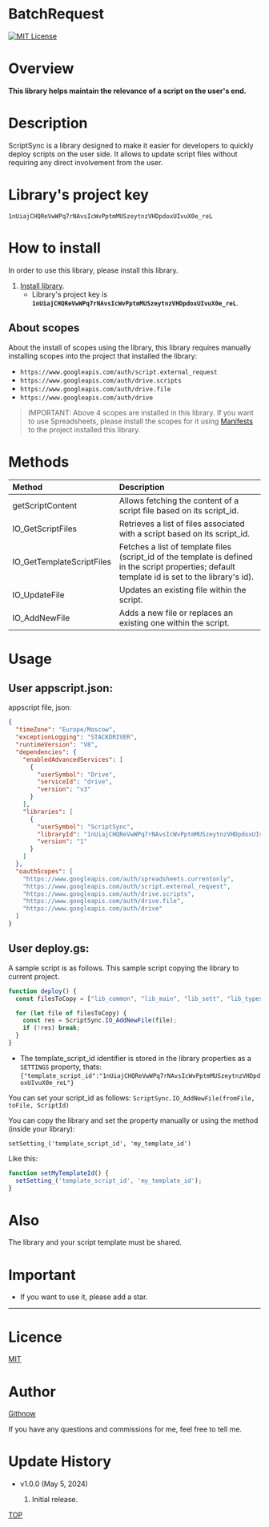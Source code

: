 # BatchRequest

<a name="top"></a>
[![MIT License](http://img.shields.io/badge/license-MIT-blue.svg?style=flat)](LICENCE)

<a name="overview"></a>

# Overview

**This library helps maintain the relevance of a script on the user's end.**

<a name="description"></a>

# Description

ScriptSync is a library designed to make it easier for developers to quickly deploy scripts on the user side. It allows to update script files without requiring any direct involvement from the user.

# Library's project key

```
1nUiajCHQReVwWPq7rNAvsIcWvPptmMUSzeytnzVHDpdoxUIvuX0e_reL
```

<a name="Howtoinstall"></a>

# How to install

In order to use this library, please install this library.

1. [Install library](https://developers.google.com/apps-script/guides/libraries).
   - Library's project key is **`1nUiajCHQReVwWPq7rNAvsIcWvPptmMUSzeytnzVHDpdoxUIvuX0e_reL`**.

## About scopes

About the install of scopes using the library, this library requires manually installing scopes into the project that installed the library:

- `https://www.googleapis.com/auth/script.external_request`
- `https://www.googleapis.com/auth/drive.scripts`
- `https://www.googleapis.com/auth/drive.file`
- `https://www.googleapis.com/auth/drive`

> IMPORTANT: Above 4 scopes are installed in this library. If you want to use Spreadsheets, please install the scopes for it using [Manifests](https://developers.google.com/apps-script/concepts/manifests) to the project installed this library.

# Methods

| Method                                       | Description                                                                                                                                                                                                                                                                                                                                           |
| :------------------------------------------- | :------------------------------------------------------------------------------------------------------------------------------------------------ |
| getScriptContent                             | Allows fetching the content of a script file based on its script_id.                                                                              |
| IO_GetScriptFiles                            | Retrieves a list of files associated with a script based on its script_id.                                                                        |
| IO_GetTemplateScriptFiles                    | Fetches a list of template files (script_id of the template is defined in the script properties; default template id is set to the library's id). |
| IO_UpdateFile                                | Updates an existing file within the script.                                                                                                       |
| IO_AddNewFile                                | Adds a new file or replaces an existing one within the script.                                                                                    |

# Usage

<a name="appscript"></a>

## User appscript.json:

appscript file, json:
```json
{
  "timeZone": "Europe/Moscow",
  "exceptionLogging": "STACKDRIVER",
  "runtimeVersion": "V8",
  "dependencies": {
    "enabledAdvancedServices": [
      {
        "userSymbol": "Drive",
        "serviceId": "drive",
        "version": "v3"
      }
    ],
    "libraries": [
      {
        "userSymbol": "ScriptSync",
        "libraryId": "1nUiajCHQReVwWPq7rNAvsIcWvPptmMUSzeytnzVHDpdoxUIvuX0e_reL",
        "version": "1"
      }
    ]
  },
  "oauthScopes": [
    "https://www.googleapis.com/auth/spreadsheets.currentonly",
    "https://www.googleapis.com/auth/script.external_request",
    "https://www.googleapis.com/auth/drive.scripts",
    "https://www.googleapis.com/auth/drive.file",
    "https://www.googleapis.com/auth/drive"
  ]
}
```

<a name="deploy"></a>

## User deploy.gs:

A sample script is as follows. This sample script copying the library to current project.

```javascript
function deploy() {
  const filesToCopy = ["lib_common", "lib_main", "lib_sett", "lib_types"];

  for (let file of filesToCopy) {
    const res = ScriptSync.IO_AddNewFile(file); 
    if (!res) break;
  }
}
```

- The template_script_id identifier is stored in the library properties as a `SETTINGS` property, thats:
  `{"template_script_id":"1nUiajCHQReVwWPq7rNAvsIcWvPptmMUSzeytnzVHDpdoxUIvuX0e_reL"}`

You can set your script_id as follows:
`ScriptSync.IO_AddNewFile(fromFile, toFile, ScriptId)`

You can copy the library and set the property manually or using the method (inside your library):

`setSetting_('template_script_id', 'my_template_id')`

Like this:
```javascript
function setMyTemplateId() {
  setSetting_('template_script_id', 'my_template_id');
}
```

# Also

The library and your script template must be shared.

# Important

- If you want to use it, please add a star.

---

<a name="licence"></a>

# Licence

[MIT](LICENCE)

<a name="author"></a>

# Author

[Githnow](https://github.com/githnow/)

If you have any questions and commissions for me, feel free to tell me.

<a name="updatehistory"></a>

# Update History

- v1.0.0 (May 5, 2024)

  1. Initial release.

[TOP](#top)
